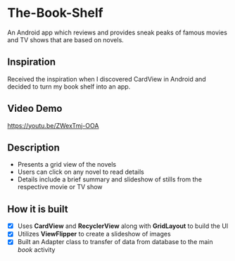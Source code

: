 # The-Book-Shelf
An Android app which reviews and provides sneak peaks of famous movies and TV shows that are based on novels.

## Inspiration
Received the inspiration when I discovered CardView in Android and decided to turn my book shelf into an app.

## Video Demo 
https://youtu.be/ZWexTmj-OOA

## Description
- Presents a grid view of the novels
- Users can click on any novel to read details
- Details include a brief summary and slideshow of stills from the respective movie or TV show

## How it is built
- [x] Uses **CardView** and **RecyclerView** along with **GridLayout** to build the UI
- [x] Utilizes **ViewFlipper** to create a slideshow of images
- [x] Built an Adapter class to transfer of data from database to the main *book* activity
